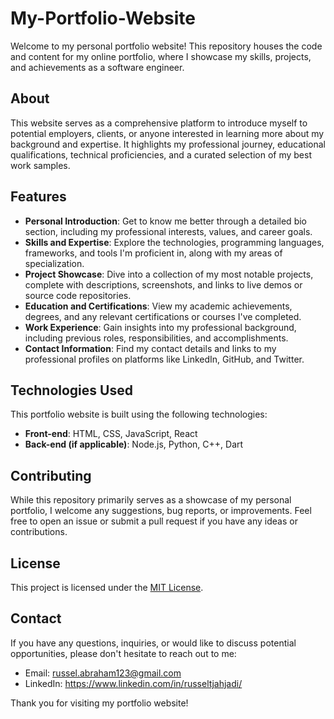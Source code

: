 # My-Portfolio-Website

Welcome to my personal portfolio website! This repository houses the code and content for my online portfolio, where I showcase my skills, projects, and achievements as a software engineer.

## About

This website serves as a comprehensive platform to introduce myself to potential employers, clients, or anyone interested in learning more about my background and expertise. It highlights my professional journey, educational qualifications, technical proficiencies, and a curated selection of my best work samples.

## Features

- **Personal Introduction**: Get to know me better through a detailed bio section, including my professional interests, values, and career goals.
- **Skills and Expertise**: Explore the technologies, programming languages, frameworks, and tools I'm proficient in, along with my areas of specialization.
- **Project Showcase**: Dive into a collection of my most notable projects, complete with descriptions, screenshots, and links to live demos or source code repositories.
- **Education and Certifications**: View my academic achievements, degrees, and any relevant certifications or courses I've completed.
- **Work Experience**: Gain insights into my professional background, including previous roles, responsibilities, and accomplishments.
- **Contact Information**: Find my contact details and links to my professional profiles on platforms like LinkedIn, GitHub, and Twitter.

## Technologies Used

This portfolio website is built using the following technologies:

- **Front-end**: HTML, CSS, JavaScript, React
- **Back-end (if applicable)**: Node.js, Python, C++, Dart

## Contributing

While this repository primarily serves as a showcase of my personal portfolio, I welcome any suggestions, bug reports, or improvements. Feel free to open an issue or submit a pull request if you have any ideas or contributions.

## License

This project is licensed under the [MIT License](LICENSE).

## Contact

If you have any questions, inquiries, or would like to discuss potential opportunities, please don't hesitate to reach out to me:

- Email: russel.abraham123@gmail.com
- LinkedIn: https://www.linkedin.com/in/russeltjahjadi/

Thank you for visiting my portfolio website!
